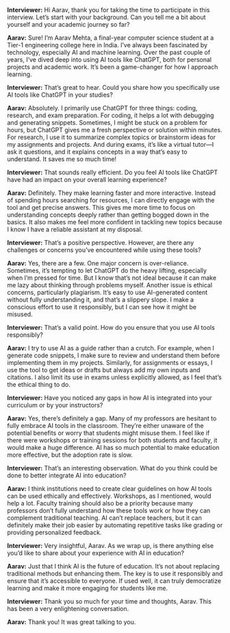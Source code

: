 **Interviewer:** Hi Aarav, thank you for taking the time to participate in this interview. Let’s start with your background. Can you tell me a bit about yourself and your academic journey so far?

**Aarav:** Sure! I’m Aarav Mehta, a final-year computer science student at a Tier-1 engineering college here in India. I’ve always been fascinated by technology, especially AI and machine learning. Over the past couple of years, I’ve dived deep into using AI tools like ChatGPT, both for personal projects and academic work. It’s been a game-changer for how I approach learning.

**Interviewer:** That’s great to hear. Could you share how you specifically use AI tools like ChatGPT in your studies?

**Aarav:** Absolutely. I primarily use ChatGPT for three things: coding, research, and exam preparation. For coding, it helps a lot with debugging and generating snippets. Sometimes, I might be stuck on a problem for hours, but ChatGPT gives me a fresh perspective or solution within minutes. For research, I use it to summarize complex topics or brainstorm ideas for my assignments and projects. And during exams, it’s like a virtual tutor—I ask it questions, and it explains concepts in a way that’s easy to understand. It saves me so much time!

**Interviewer:** That sounds really efficient. Do you feel AI tools like ChatGPT have had an impact on your overall learning experience?

**Aarav:** Definitely. They make learning faster and more interactive. Instead of spending hours searching for resources, I can directly engage with the tool and get precise answers. This gives me more time to focus on understanding concepts deeply rather than getting bogged down in the basics. It also makes me feel more confident in tackling new topics because I know I have a reliable assistant at my disposal.

**Interviewer:** That’s a positive perspective. However, are there any challenges or concerns you’ve encountered while using these tools?

**Aarav:** Yes, there are a few. One major concern is over-reliance. Sometimes, it’s tempting to let ChatGPT do the heavy lifting, especially when I’m pressed for time. But I know that’s not ideal because it can make me lazy about thinking through problems myself. Another issue is ethical concerns, particularly plagiarism. It’s easy to use AI-generated content without fully understanding it, and that’s a slippery slope. I make a conscious effort to use it responsibly, but I can see how it might be misused.

**Interviewer:** That’s a valid point. How do you ensure that you use AI tools responsibly?

**Aarav:** I try to use AI as a guide rather than a crutch. For example, when I generate code snippets, I make sure to review and understand them before implementing them in my projects. Similarly, for assignments or essays, I use the tool to get ideas or drafts but always add my own inputs and citations. I also limit its use in exams unless explicitly allowed, as I feel that’s the ethical thing to do.

**Interviewer:** Have you noticed any gaps in how AI is integrated into your curriculum or by your instructors?

**Aarav:** Yes, there’s definitely a gap. Many of my professors are hesitant to fully embrace AI tools in the classroom. They’re either unaware of the potential benefits or worry that students might misuse them. I feel like if there were workshops or training sessions for both students and faculty, it would make a huge difference. AI has so much potential to make education more effective, but the adoption rate is slow.

**Interviewer:** That’s an interesting observation. What do you think could be done to better integrate AI into education?

**Aarav:** I think institutions need to create clear guidelines on how AI tools can be used ethically and effectively. Workshops, as I mentioned, would help a lot. Faculty training should also be a priority because many professors don’t fully understand how these tools work or how they can complement traditional teaching. AI can’t replace teachers, but it can definitely make their job easier by automating repetitive tasks like grading or providing personalized feedback.

**Interviewer:** Very insightful, Aarav. As we wrap up, is there anything else you’d like to share about your experience with AI in education?

**Aarav:** Just that I think AI is the future of education. It’s not about replacing traditional methods but enhancing them. The key is to use it responsibly and ensure that it’s accessible to everyone. If used well, it can truly democratize learning and make it more engaging for students like me.

**Interviewer:** Thank you so much for your time and thoughts, Aarav. This has been a very enlightening conversation.

**Aarav:** Thank you! It was great talking to you. 